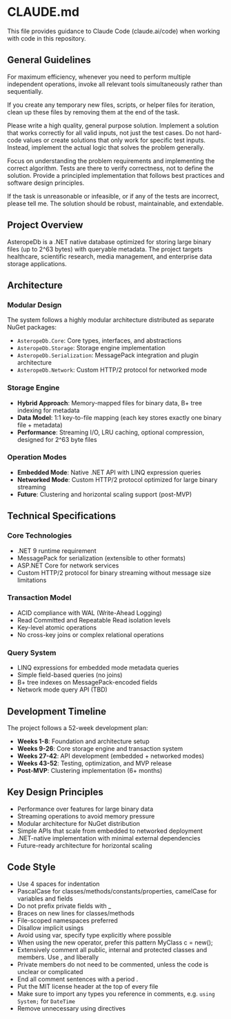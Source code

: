 # CLAUDE.md

This file provides guidance to Claude Code (claude.ai/code) when working with code in this repository.

## General Guidelines

For maximum efficiency, whenever you need to perform multiple
independent operations, invoke all relevant tools simultaneously
rather than sequentially.

If you create any temporary new files, scripts, or helper files for
iteration, clean up these files by removing them at the end of the
task.

Please write a high quality, general purpose solution. Implement a
solution that works correctly for all valid inputs, not just the test
cases. Do not hard-code values or create solutions that only work for
specific test inputs. Instead, implement the actual logic that solves
the problem generally.

Focus on understanding the problem requirements and implementing the
correct algorithm. Tests are there to verify correctness, not to
define the solution. Provide a principled implementation that follows
best practices and software design principles.

If the task is unreasonable or infeasible, or if any of the tests are
incorrect, please tell me. The solution should be robust,
maintainable, and extendable.

## Project Overview

AsteropeDb is a .NET native database optimized for storing large binary files (up to 2^63 bytes) with queryable metadata. The project targets healthcare, scientific research, media management, and enterprise data storage applications.

## Architecture

### Modular Design
The system follows a highly modular architecture distributed as separate NuGet packages:
- `AsteropeDb.Core`: Core types, interfaces, and abstractions
- `AsteropeDb.Storage`: Storage engine implementation
- `AsteropeDb.Serialization`: MessagePack integration and plugin architecture
- `AsteropeDb.Network`: Custom HTTP/2 protocol for networked mode

### Storage Engine
- **Hybrid Approach**: Memory-mapped files for binary data, B+ tree indexing for metadata
- **Data Model**: 1:1 key-to-file mapping (each key stores exactly one binary file + metadata)
- **Performance**: Streaming I/O, LRU caching, optional compression, designed for 2^63 byte files

### Operation Modes
- **Embedded Mode**: Native .NET API with LINQ expression queries
- **Networked Mode**: Custom HTTP/2 protocol optimized for large binary streaming
- **Future**: Clustering and horizontal scaling support (post-MVP)

## Technical Specifications

### Core Technologies
- .NET 9 runtime requirement
- MessagePack for serialization (extensible to other formats)
- ASP.NET Core for network services
- Custom HTTP/2 protocol for binary streaming without message size limitations

### Transaction Model
- ACID compliance with WAL (Write-Ahead Logging)
- Read Committed and Repeatable Read isolation levels
- Key-level atomic operations
- No cross-key joins or complex relational operations

### Query System
- LINQ expressions for embedded mode metadata queries
- Simple field-based queries (no joins)
- B+ tree indexes on MessagePack-encoded fields
- Network mode query API (TBD)

## Development Timeline

The project follows a 52-week development plan:
- **Weeks 1-8**: Foundation and architecture setup
- **Weeks 9-26**: Core storage engine and transaction system
- **Weeks 27-42**: API development (embedded + networked modes)
- **Weeks 43-52**: Testing, optimization, and MVP release
- **Post-MVP**: Clustering implementation (6+ months)

## Key Design Principles

- Performance over features for large binary data
- Streaming operations to avoid memory pressure
- Modular architecture for NuGet distribution
- Simple APIs that scale from embedded to networked deployment
- .NET-native implementation with minimal external dependencies
- Future-ready architecture for horizontal scaling

## Code Style
- Use 4 spaces for indentation
- PascalCase for classes/methods/constants/properties, camelCase for variables and fields
- Do not prefix private fields with _
- Braces on new lines for classes/methods
- File-scoped namespaces preferred
- Disallow implicit usings
- Avoid using var, specify type explicitly where possible
- When using the new operator, prefer this pattern MyClass c = new();
- Extensively comment all public, internal and protected classes and members. Use <see cref>, <see langword> and <paramref> liberally
- Private members do not need to be commented, unless the code is unclear or complicated
- End all comment sentences with a period .
- Put the MIT license header at the top of every file
- Make sure to import any types you reference in comments, e.g. `using System;` for `DateTime`
- Remove unnecessary using directives

